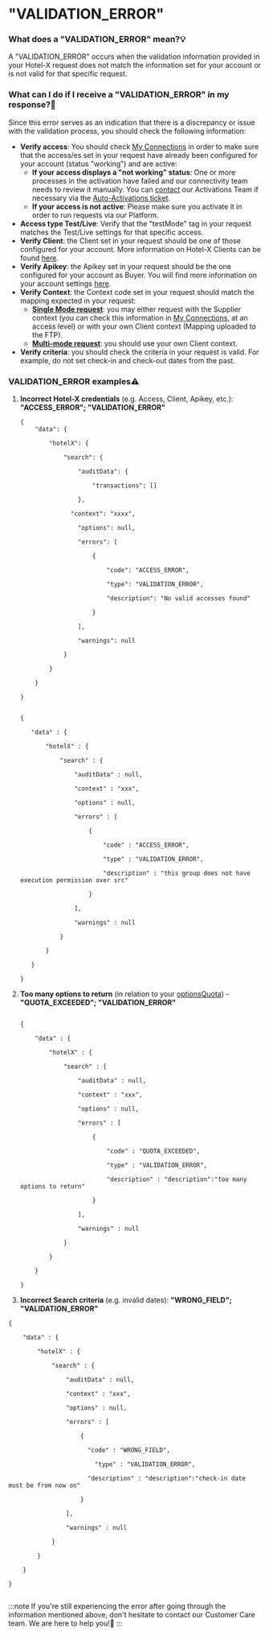 ﻿---
sidebar_position: 18
---

# "VALIDATION_ERROR"

### What does a "VALIDATION_ERROR" mean?💡
A "VALIDATION_ERROR" occurs when the validation information provided in your Hotel-X request does not match the information set for your account or is not valid for that specific request.

### What can I do if I receive a "VALIDATION_ERROR" in my response?🔎
Since this error serves as an indication that there is a discrepancy or issue with the validation process, you should check the following information:

- **Verify access**: You should check [My Connections](https://knowledge.travelgate.com/my-connections) in order to make sure that the access/es set in your request have already been configured for your account (status "working") and are active:
    - **If your access displays a "not working" status**: One or more processes in the activation have failed and our connectivity team needs to review it manually. You can [contact](https://knowledge.travelgate.com/the-auto-activation-process) our Activations Team if necessary via the [Auto-Activations ticket](https://knowledge.travelgate.com/tickets-status).
    - **If your access is not active**: Please make sure you activate it in order to run requests via our Platform.
- **Access type Test/Live**: Verify that the "testMode" tag in your request matches the Test/Live settings for that specific access.
- **Verify Client**: the Client set in your request should be one of those configured for your account. More information on Hotel-X Clients can be found [here](https://knowledge.travelgatex.com/api-settings).
- **Verify Apikey**: the Apikey set in your request should be the one configured for your account as Buyer. You will find more information on your account settings [here](https://knowledge.travelgatex.com/api-settings).
- **Verify Context**: the Context code set in your request should match the mapping expected in your request:
    - **[Single Mode request](https://knowledge.travelgate.com/hotel-x-search-single-mode-multimode)**: you may either request with the Supplier context (you can check this information in [My Connections](https://knowledge.travelgate.com/my-connections), at an access level) or with your own Client context (Mapping uploaded to the FTP).
    - **[Multi-mode request](https://knowledge.travelgate.com/hotel-x-search-single-mode-multimode)**: you should use your own Client context.
- **Verify criteria**: you should check the criteria in your request is valid. For example, do not set check-in and check-out dates from the past.


### VALIDATION_ERROR examples⚠️
1. **Incorrect Hotel-X credentials** (e.g. Access, Client, Apikey, etc.): **"ACCESS_ERROR"; "VALIDATION_ERROR"**

    ```
    {
        "data": {

            "hotelX": {

                "search": {

                    "auditData": {

                        "transactions": []

                    },

                  "context": "xxxx",

                    "options": null,

                    "errors": [

                        {

                            "code": "ACCESS_ERROR",

                            "type": "VALIDATION_ERROR",

                            "description": "No valid accesses found"

                        }

                    ],

                    "warnings": null

                }

            }

        }

    }
     ```
     ```

    {

        "data" : {

            "hotelX" : {

                "search" : {

                    "auditData" : null,

                    "context" : "xxx",

                    "options" : null,

                    "errors" : [

                        {

                            "code" : "ACCESS_ERROR",

                            "type" : "VALIDATION_ERROR",

                            "description" : "this group does not have execution permission over src"

                        }

                    ],

                    "warnings" : null

                }

            }

        }

    }
    ```

1. **Too many options to return** (in relation to your [optionsQuota](https://knowledge.travelgate.com/options-quota-business-rules)) - **"QUOTA_EXCEEDED"; "VALIDATION_ERROR"**

    ```

    {

        "data" : {

            "hotelX" : {

                "search" : {

                    "auditData" : null,

                    "context" : "xxx",

                    "options" : null,

                    "errors" : [

                        {

                            "code" : "QUOTA_EXCEEDED",

                            "type" : "VALIDATION_ERROR",

                            "description" : "description":"too many options to return"

                        }

                    ],

                    "warnings" : null

                }

            }

        }

    }

    ```

1. **Incorrect Search criteria** (e.g. invalid dates): **"WRONG_FIELD"; "VALIDATION_ERROR"**
```
{

    "data" : {

        "hotelX" : {

            "search" : {

                "auditData" : null,

                "context" : "xxx",

                "options" : null,

                "errors" : [

                    {

                      "code" : "WRONG_FIELD",

                        "type" : "VALIDATION_ERROR",

                      "description" : "description":"check-in date must be from now on"

                    }

                ],

                "warnings" : null

            }

        }

    }

}
 
```

:::note
If you're still experiencing the error after going through the information mentioned above, don't hesitate to contact our Customer Care team. We are here to help you!🚀
:::